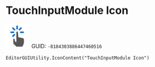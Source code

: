 # TouchInputModule Icon
![](/img/TouchInputModule%20Icon.png)
GUID: `-8184303886447460516`
```
EditorGUIUtility.IconContent("TouchInputModule Icon")
```
